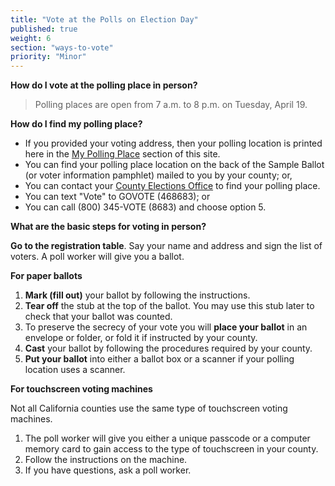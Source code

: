 ```yaml
---
title: "Vote at the Polls on Election Day"
published: true
weight: 6
section: "ways-to-vote"
priority: "Minor"
---
```

**How do I vote at the polling place in person?**
> Polling places are open from 7 a.m. to 8 p.m. on Tuesday, April 19.

**How do I find my polling place?**
- If you provided your voting address, then your polling location is printed here in the [My Polling Place](#section-my-polling-place) section of this site.
- You can find your polling place location on the back of the Sample Ballot (or voter information pamphlet) mailed to you by your county; or,
- You can contact your [County Elections Office](#section-election-office-contact) to find your polling place.
- You can text "Vote" to GOVOTE (468683); or
- You can call (800) 345-VOTE (8683) and choose option 5.

**What are the basic steps for voting in person?**

**Go to the registration table**. Say your name and address and sign the list of voters. A poll worker will give you a ballot.

**For paper ballots**
 1. **Mark (fill out)** your ballot by following the instructions.
 2. **Tear off** the stub at the top of the ballot. You may use this stub later to check that your ballot was counted.
 3. To preserve the secrecy of your vote you will **place your ballot** in an envelope or folder, or fold it if instructed by your county.
 4. **Cast** your ballot by following the procedures required by your county.
 5. **Put your ballot** into either a ballot box or a scanner if your polling location uses a scanner.

**For touchscreen voting machines**

Not all California counties use the same type of touchscreen voting machines.
 1. The poll worker will give you either a unique passcode or a computer memory card to gain access to the type of touchscreen in your county.
 2. Follow the instructions on the machine.
 3. If you have questions, ask a poll worker.
